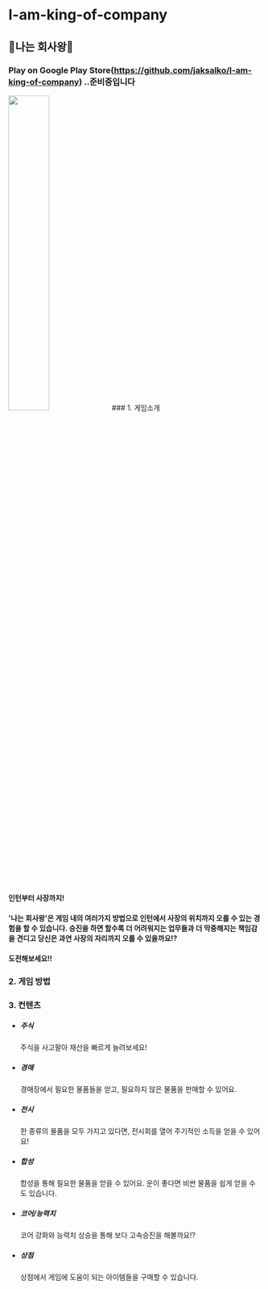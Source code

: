 # I-am-king-of-company
## :crown:나는 회사왕:crown:

### Play on Google Play Store(https://github.com/jaksalko/I-am-king-of-company) ..준비중입니다
<img src="https://user-images.githubusercontent.com/11826453/73424585-95fdea80-4372-11ea-83bf-131bed562289.jpg" width="40%" height="40%">
### 1. 게임소개

  #### 인턴부터 사장까지! 
  #### '나는 회사왕'은 게임 내의 여러가지 방법으로 인턴에서 사장의 위치까지 오를 수 있는 경험을 할 수 있습니다.  승진을 하면 할수록 더 어려워지는 업무들과 더 막중해지는 책임감을 견디고 당신은 과연 사장의 자리까지 오를 수 있을까요!?  
  #### 도전해보세요!!
  
### 2. 게임 방법

### 3. 컨텐츠
  * ##### 주식
  
    주식을 사고팔아 재산을 빠르게 늘려보세요!
  * ##### 경매
  
    경매장에서 필요한 물품들을 얻고, 필요하지 않은 물품을 판매할 수 있어요.
  * ##### 전시
  
    한 종류의 물품을 모두 가지고 있다면, 전시회를 열어 주기적인 소득을 얻을 수 있어요!
  * ##### 합성
  
    합성을 통해 필요한 물품을 얻을 수 있어요. 운이 좋다면 비싼 물품을 쉽게 얻을 수도 있습니다.
  * ##### 코어/능력치
  
    코어 강화와 능력치 상승을 통해 보다 고속승진을 해볼까요!?
  * ##### 상점
  
    상점에서 게임에 도움이 되는 아이템들을 구매할 수 있습니다.
  


